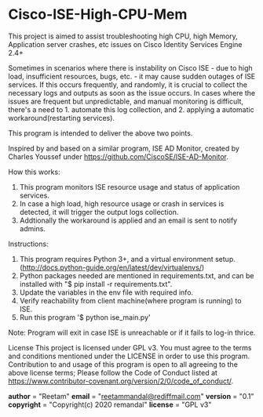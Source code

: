 # Cisco-ISE-High-CPU-Mem


This project is aimed to assist troubleshooting high CPU, high Memory, Application server crashes, etc issues on Cisco Identity Services Engine 2.4+


Sometimes in scenarios where there is instability on Cisco ISE - due to high load, insufficient resources, bugs, etc. - it may cause sudden outages of ISE services. If this occurs frequently, and randomly, it is crucial to collect the necessary logs and outputs as soon as the issue occurs. In cases where the issues are frequent but unpredictable, and manual monitoring is difficult, there's a need to 
    1. automate this log collection, and 
    2. applying a automatic workaround(restarting services).

This program is intended to deliver the above two points.

Inspired by and based on a similar program, ISE AD Monitor, created by Charles Youssef under https://github.com/CiscoSE/ISE-AD-Monitor. 





How this works:
1. This program monitors ISE resource usage and status of application services.
2. In case a high load, high resource usage or crash in services is detected, it will trigger the output logs collection.
3. Addtionally the workaround is applied and an email is sent to notify admins.



Instructions:
1. This program requires Python 3+, and a virtual environment setup. (http://docs.python-guide.org/en/latest/dev/virtualenvs/)
2. Python packages needed are mentioned in requirements.txt, and can be installed with "$ pip install -r requirements.txt".
3. Update the variables in the env file with required info.
4. Verify reachability from client machine(where program is running) to ISE.
5. Run this program '$ python ise_main.py'


Note:
Program will exit in case ISE is unreachable or if it fails to log-in thrice.


License
This project is licensed under GPL v3. You must agree to the terms and conditions mentioned under the LICENSE in order to use this program.
Contribution to and usage of this program is open to all agreeing to the above license terms; Please follow the Code of Conduct listed at https://www.contributor-covenant.org/version/2/0/code_of_conduct/.


__author__ = "Reetam"
__email__ = "reetammandal@rediffmail.com"
__version__ = "0.1"
__copyright__ = "Copyright(c) 2020 remandal"
__license__ = "GPL v3"